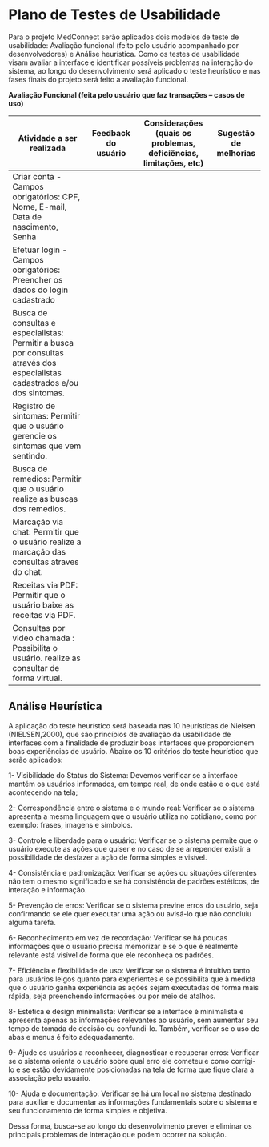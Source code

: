 # Plano de Testes de Usabilidade

Para o projeto MedConnect serão aplicados dois modelos de teste de usabilidade: Avaliação funcional (feito pelo usuário acompanhado por desenvolvedores) e Análise heurística. Como os testes de usabilidade visam avaliar a interface e identificar possíveis problemas na interação do sistema, ao longo do desenvolvimento será aplicado o teste heurístico e nas fases finais do projeto será feito a avaliação funcional.

**Avaliação Funcional (feita pelo usuário que faz transações – casos de uso)**

| Atividade a ser realizada | Feedback do usuário | Considerações (quais os problemas, deficiências, limitações, etc) | Sugestão de melhorias |
|--------------------|------------------------------------|------------------------------------|------------------------------------|
| Criar conta - Campos obrigatórios: CPF, Nome, E-mail, Data de nascimento, Senha |  |  | | 
| Efetuar login - Campos obrigatórios: Preencher os dados do login cadastrado |  |  |  | 
| Busca de consultas e especialistas: Permitir a busca por consultas através dos especialistas cadastrados e/ou dos sintomas. |  |  |  | 
| Registro de sintomas: Permitir que o usuário gerencie os sintomas que vem sentindo. |  |  |  |
| Busca de  remedios: Permitir que o usuário realize as buscas dos remedios. |  |  |  |
| Marcação via chat: Permitir que o usuário realize a marcação das consultas atraves do chat. |  |  |  |
| Receitas via PDF: Permitir que o usuário baixe as receitas via PDF. |  |  |  |
| Consultas por video chamada : Possibilita o usuário. realize as consultar de forma virtual. |  |  |  |


## Análise Heurística

A aplicação do teste heurístico será baseada nas 10 heurísticas de Nielsen (NIELSEN,2000), que são princípios de avaliação da usabilidade de interfaces com a finalidade de produzir boas interfaces que proporcionem boas experiências de usuário. Abaixo os 10 critérios do teste heurístico que serão aplicados:

1- Visibilidade do Status do Sistema:
Devemos verificar se a interface mantém os usuários informados, em tempo real, de onde estão e o que está acontecendo na tela;

2- Correspondência entre o sistema e o mundo real:
Verificar se o sistema apresenta a mesma linguagem que o usuário utiliza no cotidiano, como por exemplo: frases, imagens e símbolos.

3- Controle e liberdade para o usuário:
Verificar se o sistema permite que o usuário execute as ações que quiser e no caso de se arrepender existir a possibilidade de desfazer a ação de forma simples e visível.

4- Consistência e padronização:
Verificar se ações ou situações diferentes não tem o mesmo significado e se há consistência de padrões estéticos, de interação e informação.

5- Prevenção de erros:
Verificar se o sistema previne erros do usuário, seja confirmando se ele quer executar uma ação ou avisá-lo que não concluiu alguma tarefa.

6- Reconhecimento em vez de recordação:
Verificar se há poucas informações que o usuário precisa memorizar e se o que é realmente relevante está visível de forma que ele reconheça os padrões.

7- Eficiência e flexibilidade de uso:
Verificar se o sistema é intuitivo tanto para usuários leigos quanto para experientes e se possibilita que à medida que o usuário ganha experiência as ações sejam executadas de forma mais rápida, seja preenchendo informações ou por meio de atalhos.

8- Estética e design minimalista:
Verificar se a interface é minimalista e apresenta apenas as informações relevantes ao usuário, sem aumentar seu tempo de tomada de decisão ou confundi-lo. Também, verificar se o uso de abas e menus é feito adequadamente.

9- Ajude os usuários a reconhecer, diagnosticar e recuperar erros:
Verificar se o sistema orienta o usuário sobre qual erro ele cometeu e como corrigi-lo e se estão devidamente posicionadas na tela de forma que fique clara a associação pelo usuário.

10- Ajuda e documentação:
Verificar se há um local no sistema destinado para auxiliar e documentar as informações fundamentais sobre o sistema e seu funcionamento de forma simples e objetiva.

Dessa forma, busca-se ao longo do desenvolvimento prever e eliminar os principais problemas de interação que podem ocorrer na solução. 
